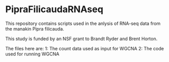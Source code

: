 # PipraFilicaudaRNAseq

This repository contains scripts used in the anlysis of RNA-seq data from the manakin
Pipra filicauda. 

This study is funded by an NSF grant to Brandt Ryder and Brent Horton.

The files here are:
1: The count data used as input for WGCNA
2: The code used for running WGCNA

